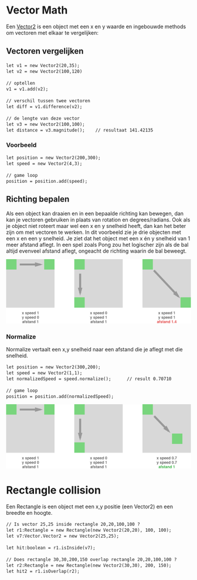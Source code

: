 # Vector Math
Een [Vector2](./vector2.ts) is een object met een x en y waarde en ingebouwde methods om vectoren met elkaar te vergelijken:

## Vectoren vergelijken
```
let v1 = new Vector2(20,35);
let v2 = new Vector2(100,120)

// optellen
v1 = v1.add(v2);

// verschil tussen twee vectoren
let diff = v1.difference(v2);

// de lengte van deze vector
let v3 = new Vector2(100,100);
let distance = v3.magnitude();    // resultaat 141.42135
```

### Voorbeeld
```
let position = new Vector2(200,300);
let speed = new Vector2(4,3);

// game loop
position = position.add(speed);
```

## Richting bepalen
Als een object kan draaien en in een bepaalde richting kan bewegen, dan kan je vectoren gebruiken in plaats van rotation en degrees/radians. Ook als je object niet roteert maar wel een x en y snelheid heeft, dan kan het beter zijn om met vectoren te werken. In dit voorbeeld zie je drie objecten met een x en een y snelheid. Je ziet dat het object met een x én y snelheid van 1 meer afstand aflegt. In een spel zoals Pong zou het logischer zijn als de bal altijd evenveel afstand aflegt, ongeacht de richting waarin de bal beweegt.

![Vector](../../docs/images/vector1.png "Vector")

### Normalize
Normalize vertaalt een x,y snelheid naar een afstand die je aflegt met die snelheid.
```
let position = new Vector2(300,200);
let speed = new Vector2(1,1);
let normalizedSpeed = speed.normalize();      // result 0.70710

// game loop
position = position.add(normalizedSpeed);
```

![Vector](../../docs/images/vector2.png "Vector")

# Rectangle collision
Een Rectangle is een object met een x,y positie (een Vector2) en een breedte en hoogte.
```
// Is vector 25,25 inside rectangle 20,20,100,100 ?
let r1:Rectangle = new Rectangle(new Vector2(20,20), 100, 100);
let v7:Vector.Vector2 = new Vector2(25,25);
            
let hit:boolean = r1.isInside(v7);

// Does rectangle 30,30,200,150 overlap rectangle 20,20,100,100 ?
let r2:Rectangle = new Rectangle(new Vector2(30,30), 200, 150);
let hit2 = r1.isOverlap(r2);
```
